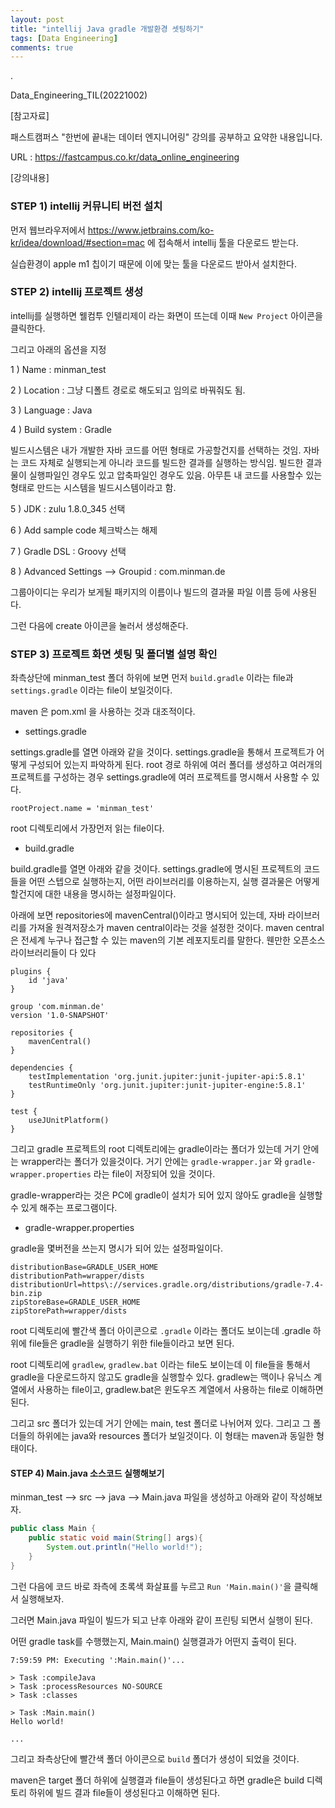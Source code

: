 ```yaml
---
layout: post
title: "intellij Java gradle 개발환경 셋팅하기"
tags: [Data Engineering]
comments: true
---
```


.

Data_Engineering_TIL(20221002)

[참고자료]

패스트캠퍼스 "한번에 끝내는 데이터 엔지니어링" 강의를 공부하고 요약한 내용입니다.

URL : https://fastcampus.co.kr/data_online_engineering

[강의내용]

### STEP 1) intellij 커뮤니티 버전 설치

먼저 웹브라우저에서 https://www.jetbrains.com/ko-kr/idea/download/#section=mac 에 접속해서 intellij 툴을 다운로드 받는다.

실습환경이 apple m1 칩이기 때문에 이에 맞는 툴을 다운로드 받아서 설치한다.

### STEP 2) intellij 프로젝트 생성

intellij를 실행하면 웰컴투 인텔리제이 라는 화면이 뜨는데 이때 `New Project` 아이콘을 클릭한다.

그리고 아래의 옵션을 지정

1 ) Name : minman_test

2 ) Location : 그냥 디폴트 경로로 해도되고 임의로 바꿔줘도 됨.

3 ) Language : Java

4 ) Build system : Gradle

빌드시스템은 내가 개발한 자바 코드를 어떤 형태로 가공할건지를 선택하는 것임. 자바는 코드 자체로 실행되는게 아니라 코드를 빌드한 결과를 실행하는 방식임. 빌드한 결과물이 실행파일인 경우도 있고 압축파일인 경우도 있음. 아무튼 내 코드를 사용할수 있는 형태로 만드는 시스템을 빌드시스템이라고 함.

5 ) JDK : zulu 1.8.0_345 선택

6 ) Add sample code 체크박스는 해제

7 ) Gradle DSL : Groovy 선택

8 ) Advanced Settings --> Groupid : com.minman.de

그룹아이디는 우리가 보게될 패키지의 이름이나 빌드의 결과물 파일 이름 등에 사용된다.

그런 다음에 create 아이콘을 눌러서 생성해준다.

### STEP 3) 프로젝트 화면 셋팅 및 폴더별 설명 확인

좌측상단에 minman_test 폴더 하위에 보면 먼저 `build.gradle` 이라는 file과 `settings.gradle` 이라는 file이 보일것이다.

maven 은 pom.xml 을 사용하는 것과 대조적이다.

- settings.gradle

settings.gradle를 열면 아래와 같을 것이다. settings.gradle을 통해서 프로젝트가 어떻게 구성되어 있는지 파악하게 된다. root 경로 하위에 여러 폴더를 생성하고 여러개의 프로젝트를 구성하는 경우 settings.gradle에 여러 프로젝트를 명시해서 사용할 수 있다.

```text
rootProject.name = 'minman_test'
```

root 디렉토리에서 가장먼저 읽는 file이다.

- build.gradle

build.gradle를 열면 아래와 같을 것이다. settings.gradle에 명시된 프로젝트의 코드들을 어떤 스텝으로 실행하는지, 어떤 라이브러리를 이용하는지, 실행 결과물은 어떻게 할건지에 대한 내용을 명시하는 설정파일이다.

아래에 보면 repositories에 mavenCentral()이라고 명시되어 있는데, 자바 라이브러리를 가져올 원격저장소가 maven central이라는 것을 설정한 것이다. maven central은 전세계 누구나 접근할 수 있는 maven의 기본 레포지토리를 말한다. 웬만한 오픈소스 라이브러리들이 다 있다

```text
plugins {
    id 'java'
}

group 'com.minman.de'
version '1.0-SNAPSHOT'

repositories {
    mavenCentral()
}

dependencies {
    testImplementation 'org.junit.jupiter:junit-jupiter-api:5.8.1'
    testRuntimeOnly 'org.junit.jupiter:junit-jupiter-engine:5.8.1'
}

test {
    useJUnitPlatform()
}
```

그리고 gradle 프로젝트의 root 디렉토리에는 gradle이라는 폴더가 있는데 거기 안에는 wrapper라는 폴더가 있을것이다. 거기 안에는 `gradle-wrapper.jar` 와 `gradle-wrapper.properties` 라는 file이 저장되어 있을 것이다.

gradle-wrapper라는 것은 PC에 gradle이 설치가 되어 있지 않아도 gradle을 실행할 수 있게 해주는 프로그램이다.

- gradle-wrapper.properties

gradle을 몇버전을 쓰는지 명시가 되어 있는 설정파일이다.

```text
distributionBase=GRADLE_USER_HOME
distributionPath=wrapper/dists
distributionUrl=https\://services.gradle.org/distributions/gradle-7.4-bin.zip
zipStoreBase=GRADLE_USER_HOME
zipStorePath=wrapper/dists
```

root 디렉토리에 빨간색 폴더 아이콘으로 `.gradle` 이라는 폴더도 보이는데 .gradle 하위에 file들은 gradle을 실행하기 위한 file들이라고 보면 된다.

root 디렉토리에 `gradlew`, `gradlew.bat` 이라는 file도 보이는데 이 file들을 통해서 gradle을 다운로드하지 않고도 gradle을 실행할수 있다. gradlew는 맥이나 유닉스 계열에서 사용하는 file이고, gradlew.bat은 윈도우즈 계열에서 사용하는 file로 이해하면 된다.

그리고 src 폴더가 있는데 거기 안에는 main, test 폴더로 나뉘어져 있다. 그리고 그 폴더들의 하위에는 java와 resources 폴더가 보일것이다. 이 형태는 maven과 동일한 형태이다. 

#### STEP 4) Main.java 소스코드 실행해보기

minman_test --> src --> java --> Main.java 파일을 생성하고 아래와 같이 작성해보자.

```java
public class Main {
    public static void main(String[] args){
        System.out.println("Hello world!");
    }
}
```

그런 다음에 코드 바로 좌측에 초록색 화살표를 누르고 `Run 'Main.main()'`을 클릭해서 실행해보자.

그러면 Main.java 파일이 빌드가 되고 난후 아래와 같이 프린팅 되면서 실행이 된다.

어떤 gradle task를 수행했는지, Main.main() 실행결과가 어떤지 출력이 된다.

```text
7:59:59 PM: Executing ':Main.main()'...

> Task :compileJava
> Task :processResources NO-SOURCE
> Task :classes

> Task :Main.main()
Hello world!

...

```

그리고 좌측상단에 빨간색 폴더 아이콘으로 `build` 폴더가 생성이 되었을 것이다.

maven은 target 폴더 하위에 실행결과 file들이 생성된다고 하면 gradle은 build 디렉토리 하위에 빌드 결과 file들이 생성된다고 이해하면 된다.